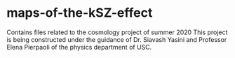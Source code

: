 # maps-of-the-kSZ-effect
Contains files related to the cosmology project of summer 2020
This project is being constructed under the guidance of Dr. Siavash Yasini and Professor Elena Pierpaoli of the physics department of USC.
